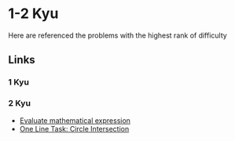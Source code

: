 # 1-2 Kyu

Here are referenced the problems with the highest rank of difficulty

## Links

### 1 Kyu

### 2 Kyu

- [Evaluate mathematical expression](https://www.codewars.com/kata/evaluate-mathematical-expression "Evaluate mathematical expression")
- [One Line Task: Circle Intersection](https://www.codewars.com/kata/one-line-task-circle-intersection "One Line Task: Circle Intersection")